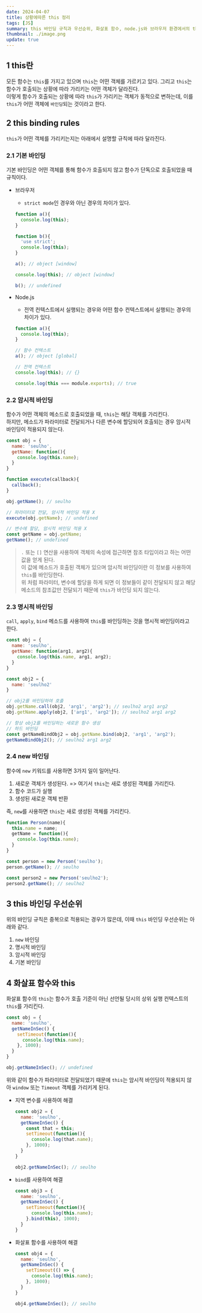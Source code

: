 ```yaml
---
date: 2024-04-07
title: 상황에따른 this 정리
tags: [JS]
summary: this 바인딩 규칙과 우선순위, 화살표 함수, node.js와 브라우저 환경에서의 this 바인딩
thumbnail: ./image.png
update: true
---
```


## 1 this란
모든 함수는 `this`를 가지고 있으며 `this`는 어떤 객체를 가르키고 있다. 그리고 `this`는 함수가 호출되는 상황에 따라 가리키는 어떤 객체가 달라진다.  
이렇게 함수가 호출되는 상황에 따라 `this`가 가리키는 객체가 동적으로 변하는데, 이를 `this`가 어떤 객체에 `바인딩`되는 것이라고 한다.  

## 2 this binding rules
`this`가 어떤 객체를 가리키는지는 아래에서 설명할 규칙에 따라 달라진다.

### 2.1 기본 바인딩
기본 바인딩은 어떤 객체를 통해 함수가 호출되지 않고 함수가 단독으로 호출되었을 때 규칙이다.  

- 브라우저
  - `strict mode`인 경우와 아닌 경우의 차이가 있다.  

  ```js
  function a(){
    console.log(this);
  }

  function b(){
    'use strict';
    console.log(this);
  }

  a(); // object [window]

  console.log(this); // object [window]

  b(); // undefined
  ```

- Node.js
  - 전역 컨텍스트에서 실행되는 경우와 어떤 함수 컨텍스트에서 실행되는 경우의 차이가 있다.  

  ```js
  function a(){
    console.log(this);
  }

  // 함수 컨텍스트
  a(); // object [global]

  // 전역 컨텍스트
  console.log(this); // {}

  console.log(this === module.exports); // true
  ```

### 2.2 암시적 바인딩
함수가 어떤 객체의 메소드로 호출되었을 때, `this`는 해당 객체를 가리킨다.  
하지만, 메소드가 파라미터로 전달되거나 다른 변수에 할당되어 호출되는 경우 암시적 바인딩이 적용되지 않는다.   

```js
const obj = {
  name: 'seulho',
  getName: function(){
    console.log(this.name);
  }
}

function execute(callback){
  callback();
}

obj.getName(); // seulho

// 파라미터로 전달, 암시적 바인딩 적용 X
execute(obj.getName); // undefined

// 변수에 할당, 암시적 바인딩 적용 X
const getName = obj.getName;
getName(); // undefined
```
> `.` 또는 `[]` 연산을 사용하여 객체의 속성에 접근하면 참조 타입이라고 하는 어떤 값을 얻게 된다.  
> 이 값에 메소드가 호출된 객체가 있으며 암시적 바인딩이란 이 정보를 사용하여 `this`를 바인딩한다.  
> 위 처럼 파라미터, 변수에 할당을 하게 되면 이 정보들이 같이 전달되지 않고 해당 메소드의 참조값만 전달되기 때문에 `this`가 바인딩 되지 않는다.  
 

### 2.3 명시적 바인딩
`call`, `apply`, `bind` 메소드를 사용하여 `this`를 바인딩하는 것을 명시적 바인딩이라고 한다.

```js
const obj = {
  name: 'seulho',
  getName: function(arg1, arg2){
    console.log(this.name, arg1, arg2);
  }
}

const obj2 = {
  name: 'seulho2'
}

// obj2를 바인딩하여 호출
obj.getName.call(obj2, 'arg1', 'arg2'); // seulho2 arg1 arg2
obj.getName.apply(obj2, ['arg1', 'arg2']); // seulho2 arg1 arg2

// 항상 obj2를 바인딩하는 새로운 함수 생성
// 하드 바인딩
const getNameBindObj2 = obj.getName.bind(obj2, 'arg1', 'arg2');
getNameBindObj2(); // seulho2 arg1 arg2
```

### 2.4 new 바인딩
함수에 `new` 키워드를 사용하면 3가지 일이 일어난다.  
1. 새로운 객체가 생성된다. => 여기서 `this`는 새로 생성된 객체를 가리킨다.
2. 함수 코드가 실행
3. 생성된 새로운 객체 반환  

즉, `new`를 사용하면 `this`는 새로 생성된 객체를 가리킨다.

```js
function Person(name){
  this.name = name;
  getName = function(){
    console.log(this.name);
  }
}

const person = new Person('seulho');
person.getName(); // seulho

const person2 = new Person('seulho2');
person2.getName(); // seulho2
```

## 3 this 바인딩 우선순위
위의 바인딩 규칙은 중복으로 적용되는 경우가 많은데, 이때 `this` 바인딩 우선순위는 아래와 같다.
1. `new` 바인딩
2. 명시적 바인딩
3. 암시적 바인딩
4. 기본 바인딩

## 4 화살표 함수와 this
화살표 함수의 `this`는 함수가 호출 기준이 아닌 선언될 당시의 상위 실행 컨텍스트의 `this`를 가리킨다.

```js
const obj = {
  name: 'seulho',
  getNameInSec() {
    setTimeout(function(){
      console.log(this.name);
    }, 1000);
  }
}

obj.getNameInSec(); // undefined
```
위와 같이 함수가 파라미터로 전달되었기 때문에 `this`는 암시적 바인딩이 적용되지 않아 `window` 또는 `Timeout` 객체를 가리키게 된다.

- 지역 변수를 사용하여 해결  

  ```js
  const obj2 = {
    name: 'seulho',
    getNameInSec() {
      const that = this;
      setTimeout(function(){
        console.log(that.name);
      }, 1000);
    }
  }

  obj2.getNameInSec(); // seulho
  ```

- `bind`를 사용하여 해결  

  ```js
  const obj3 = {
    name: 'seulho',
    getNameInSec() {
      setTimeout(function(){
        console.log(this.name);
      }.bind(this), 1000);
    }
  }
  ```
  
- 화살표 함수를 사용하여 해결  

  ```js
  const obj4 = {
    name: 'seulho',
    getNameInSec() {
      setTimeout(() => {
        console.log(this.name);
      }, 1000);
    }
  }

  obj4.getNameInSec(); // seulho
  ```
